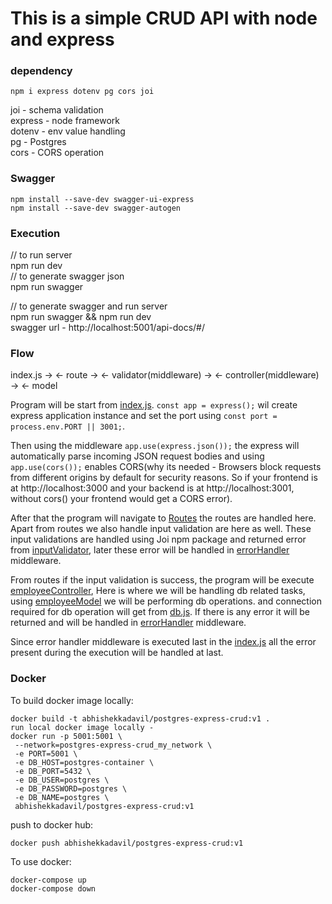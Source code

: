 # This is a simple CRUD API with node and express

### dependency

```
npm i express dotenv pg cors joi
```

joi - schema validation  
express - node framework  
dotenv - env value handling  
pg - Postgres  
cors - CORS operation

### Swagger

```
npm install --save-dev swagger-ui-express
npm install --save-dev swagger-autogen
```

### Execution

// to run server  
npm run dev  
// to generate swagger json  
npm run swagger

// to generate swagger and run server  
npm run swagger && npm run dev  
swagger url - http://localhost:5001/api-docs/#/

### Flow

index.js -> <- route -> <- validator(middleware) -> <- controller(middleware) -> <- model

Program will be start from [index.js](index.js). `const app = express();` wil create express application instance and set the port using `const port = process.env.PORT || 3001;`.

Then using the middleware `app.use(express.json());` the express will automatically parse incoming JSON request bodies and using `app.use(cors());` enables CORS(why its needed - Browsers block requests from different origins by default for security reasons.
So if your frontend is at http://localhost:3000 and your backend is at http://localhost:3001, without cors() your frontend would get a CORS error).

After that the program will navigate to [Routes](src/routes/employeeRoutes.js) the routes are handled here. Apart from routes we also handle input validation are here as well. These input validations are handled using Joi npm package and returned error from [inputValidator](src/middlewares/inputValidator.js), later these error will be handled in [errorHandler](src/middlewares/errorHandler.js) middleware.

From routes if the input validation is success, the program will be execute [employeeController](src/controllers/employeeController.js), Here is where we will be handling db related tasks, using [employeeModel](src/models/employeeModel.js) we will be performing db operations. and connection required for db operation will get from [db.js](src/config/db.js). If there is any error it will be returned and will be handled in [errorHandler](src/middlewares/errorHandler.js) middleware.

Since error handler middleware is executed last in the [index.js](index.js) all the error present during the execution will be handled at last.

### Docker

To build docker image locally:

```
docker build -t abhishekkadavil/postgres-express-crud:v1 .
run local docker image locally -
docker run -p 5001:5001 \
 --network=postgres-express-crud_my_network \
 -e PORT=5001 \
 -e DB_HOST=postgres-container \
 -e DB_PORT=5432 \
 -e DB_USER=postgres \
 -e DB_PASSWORD=postgres \
 -e DB_NAME=postgres \
 abhishekkadavil/postgres-express-crud:v1
```

push to docker hub:

```
docker push abhishekkadavil/postgres-express-crud:v1
```

To use docker:

```
docker-compose up
docker-compose down
```
